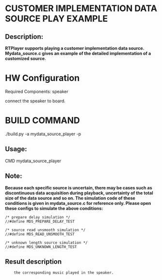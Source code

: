 # CUSTOMER IMPLEMENTATION DATA SOURCE PLAY EXAMPLE

## Description:
**RTPlayer supports playing a customer implementation data source.
Mydata_source.c gives an example of the detailed implementation of a customized source.**

# HW Configuration
Required Components: speaker

connect the speaker to board.

# BUILD COMMAND
./build.py -a mydata_source_player -p

## Usage:
CMD
mydata_source_player

## Note:
**Because each specific source is uncertain, there may be cases such as discontinuous data acquisition during playback, uncertainty of the total size of the data source and so on.
The simulation code of these conditions is given in mydata_source.c for reference only.
Please open these configs to simulate the above conditions:**
```
/* prepare delay simulation */
//#define MDS_PREPARE_DELAY_TEST

/* source read unsmooth simulation */
//#define MDS_READ_UNSMOOTH_TEST

/* unknown length source simulation */
//#define MDS_UNKNOWN_LENGTH_TEST
```

## Result description
        the corresponding music played in the speaker.
